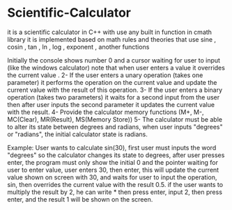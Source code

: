 # Scientific-Calculator
it is a scientific calculator in C++ with use any built in function in cmath library it is implemented based on math rules and theories  that use sine , cosin , tan , ln , log , exponent , another functions 

Initially the console shows number 0 and a cursor waiting for user to input (like the windows calculator) note that when user enters a value it overrides the current value .
2- If the user enters a unary operation (takes one parameter) it performs the operation on the current value and update the current value with the result of this operation. 
3- If the user enters a binary operation (takes two parameters) it waits for a second input from the user then after user inputs the second parameter it updates the current value with the result.
4- Provide the calculator memory functions (M+, M-, MC(Clear), MR(Result), MS(Memory Store))
5- The calculator must be able to alter its state between degrees and radians, when user inputs "degrees" or "radians", the initial calculator state is radians. 

Example:
User wants to calculate sin(30), first user must inputs the word "degrees" so the calculator changes its state to degrees, after user presses enter, the program must only show the initial 0 and the pointer waiting for user to enter value, user enters  30, then enter, this will update the current value shown on screen with 30, and waits for user to input the operation,  sin, then overrides the current value with the result 0.5.
if the user wants to multiply the result by 2, he can write * then press enter, input 2, then press enter, and the result 1 will be shown on the screen. 
